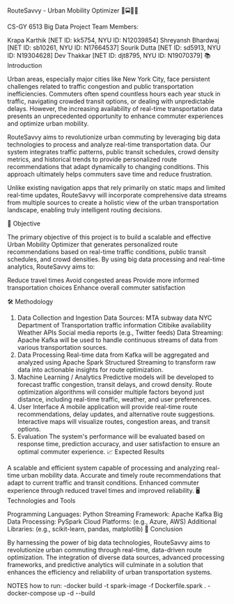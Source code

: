 RouteSavvy - Urban Mobility Optimizer 🚦🚍🚶‍♂️

CS-GY 6513 Big Data Project
Team Members:

Krapa Karthik [NET ID: kk5754, NYU ID: N12039854]
Shreyansh Bhardwaj [NET ID: sb10261, NYU ID: N17664537]
Sourik Dutta [NET ID: sd5913, NYU ID: N19304628]
Dev Thakkar [NET ID: djt8795, NYU ID: N19070379]
📚 Introduction

Urban areas, especially major cities like New York City, face persistent challenges related to traffic congestion and public transportation inefficiencies. Commuters often spend countless hours each year stuck in traffic, navigating crowded transit options, or dealing with unpredictable delays. However, the increasing availability of real-time transportation data presents an unprecedented opportunity to enhance commuter experiences and optimize urban mobility.

RouteSavvy aims to revolutionize urban commuting by leveraging big data technologies to process and analyze real-time transportation data. Our system integrates traffic patterns, public transit schedules, crowd density metrics, and historical trends to provide personalized route recommendations that adapt dynamically to changing conditions. This approach ultimately helps commuters save time and reduce frustration.

Unlike existing navigation apps that rely primarily on static maps and limited real-time updates, RouteSavvy will incorporate comprehensive data streams from multiple sources to create a holistic view of the urban transportation landscape, enabling truly intelligent routing decisions.

🎯 Objective

The primary objective of this project is to build a scalable and effective Urban Mobility Optimizer that generates personalized route recommendations based on real-time traffic conditions, public transit schedules, and crowd densities. By using big data processing and real-time analytics, RouteSavvy aims to:

Reduce travel times
Avoid congested areas
Provide more informed transportation choices
Enhance overall commuter satisfaction

🛠️ Methodology

1. Data Collection and Ingestion
Data Sources:
MTA subway data
NYC Department of Transportation traffic information
Citibike availability
Weather APIs
Social media reports (e.g., Twitter feeds)
Data Streaming:
Apache Kafka will be used to handle continuous streams of data from various transportation sources.
2. Data Processing
Real-time data from Kafka will be aggregated and analyzed using Apache Spark Structured Streaming to transform raw data into actionable insights for route optimization.
3. Machine Learning / Analytics
Predictive models will be developed to forecast traffic congestion, transit delays, and crowd density.
Route optimization algorithms will consider multiple factors beyond just distance, including real-time traffic, weather, and user preferences.
4. User Interface
A mobile application will provide real-time route recommendations, delay updates, and alternative route suggestions.
Interactive maps will visualize routes, congestion areas, and transit options.
5. Evaluation
The system's performance will be evaluated based on response time, prediction accuracy, and user satisfaction to ensure an optimal commuter experience.
📈 Expected Results

A scalable and efficient system capable of processing and analyzing real-time urban mobility data.
Accurate and timely route recommendations that adapt to current traffic and transit conditions.
Enhanced commuter experience through reduced travel times and improved reliability.
🖥️ Technologies and Tools

Programming Languages: Python
Streaming Framework: Apache Kafka
Big Data Processing: PySpark
Cloud Platforms: (e.g., Azure, AWS)
Additional Libraries: (e.g., scikit-learn, pandas, matplotlib)
📝 Conclusion

By harnessing the power of big data technologies, RouteSavvy aims to revolutionize urban commuting through real-time, data-driven route optimization. The integration of diverse data sources, advanced processing frameworks, and predictive analytics will culminate in a solution that enhances the efficiency and reliability of urban transportation systems.

NOTES
how to run: 
-docker build -t spark-image -f Dockerfile.spark .
-docker-compose up -d --build       

